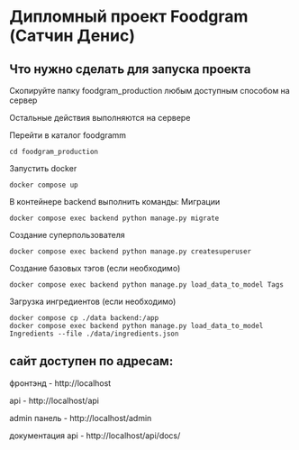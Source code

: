# Дипломный проект Foodgram (Сатчин Денис)

## Что нужно сделать для запуска проекта
Скопируйте папку foodgram_production  любым доступным способом на сервер

Остальные действия выполняются на сервере


Перейти в каталог foodgramm

```
cd foodgram_production
```

Запустить docker

```
docker compose up
```

В контейнере backend выполнить команды:
Миграции
```
docker compose exec backend python manage.py migrate
```

Создание суперпользователя
```
docker compose exec backend python manage.py createsuperuser
```

Создание базовых тэгов (если необходимо)
```
docker compose exec backend python manage.py load_data_to_model Tags
```

Загрузка ингредиентов (если необходимо)
```
docker compose cp ./data backend:/app
docker compose exec backend python manage.py load_data_to_model Ingredients --file ./data/ingredients.json
```

## сайт доступен по адресам:
фронтэнд - http://localhost

api - http://localhost/api

admin панель - http://localhost/admin

документация api - http://localhost/api/docs/

